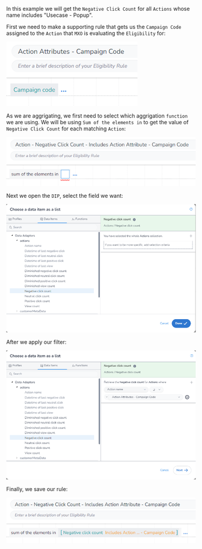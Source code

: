 In this example we will get the `Negative Click Count` for all `Actions` whose name includes "Usecase - Popup".

First we need to make a supporting rule that gets us the `Campaign Code` assigned to the `Action` that `MXO` is evaluating the `Eligibility` for:

![alt text](image_1.png)

As we are aggrigating, we first need to select which aggrigation `function` we are using. We will be using `Sum of the elements in` to get the value of `Negative Click Count` for each matching `Action`:

![alt text](image_2.png)

Next we open the `DIP`, select the field we want:

![alt text](image_3.png)

After we apply our filter:

![alt text](image_4.png)

Finally, we save our rule:

![alt text](image_5.png)